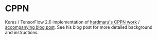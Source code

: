 # CPPN

Keras / TensorFlow 2.0 implementation of [hardmaru's CPPN work][1] / [accompanying blog post][2]. See his blog post for more detailed background and instructions.

[1]: https://github.com/hardmaru/cppn-tensorflow
[2]: http://blog.otoro.net/2016/03/25/generating-abstract-patterns-with-tensorflow/
